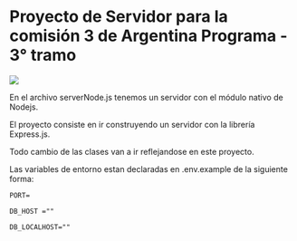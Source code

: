 # Proyecto de Servidor para la comisión 3 de Argentina Programa - 3° tramo

![](https://miro.medium.com/v2/resize:fit:365/1*Jr3NFSKTfQWRUyjblBSKeg.png)

En el archivo serverNode.js tenemos un servidor con el módulo nativo de Nodejs.

El proyecto consiste en ir construyendo un servidor con la librería Express.js.

Todo cambio de las clases van a ir reflejandose en este proyecto.

Las variables de entorno estan declaradas en .env.example de la siguiente forma:

```
PORT=

DB_HOST =""

DB_LOCALHOST=""
```
